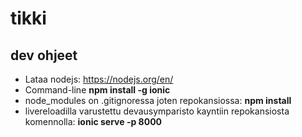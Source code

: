 # tikki

## dev ohjeet

* Lataa nodejs: https://nodejs.org/en/
* Command-line **npm install -g ionic**
* node_modules on .gitignoressa joten repokansiossa: **npm install**
* livereloadilla varustettu devausymparisto kayntiin repokansiosta komennolla: **ionic serve -p 8000**
